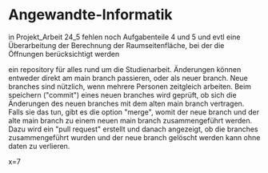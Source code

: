 # Angewandte-Informatik

in Projekt_Arbeit 24_5 fehlen noch Aufgabenteile 4 und 5 und evtl eine Überarbeitung der Berechnung der Raumseitenfläche, bei der die Öffnungen berücksichtigt werden



ein repository für alles rund um die Studienarbeit.
Änderungen können entweder direkt am main branch passieren, oder als neuer branch. 
Neue branches sind nützlich, wenn mehrere Personen zeitgleich arbeiten.
Beim speichern ("commit") eines neuen branches wird geprüft, ob sich die Änderungen des neuen branches mit dem alten main branch vertragen.
Falls sie das tun, gibt es die option "merge", womit der neue branch und der alte main branch zu einem neuen main branch zusammengeführt werden.
Dazu wird ein "pull request" erstellt und danach angezeigt, ob die branches zusammengeführt wurden und der neue branch gelöscht werden kann ohne daten zu verlieren.

x=7


